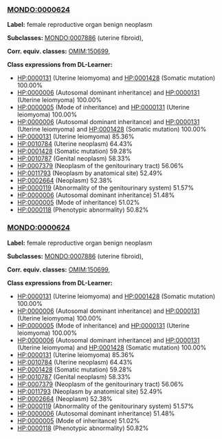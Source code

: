 
### [MONDO:0000624](http://purl.obolibrary.org/obo/MONDO_0000624)
**Label:** female reproductive organ benign neoplasm

**Subclasses:** [MONDO:0007886](http://purl.obolibrary.org/obo/MONDO_0007886) (uterine fibroid), 

**Corr. equiv. classes:** [OMIM:150699](http://purl.obolibrary.org/obo/OMIM_150699), 

**Class expressions from DL-Learner:**

- [HP:0000131](http://purl.obolibrary.org/obo/HP_0000131) (Uterine leiomyoma) and [HP:0001428](http://purl.obolibrary.org/obo/HP_0001428) (Somatic mutation) 100.00%
- [HP:0000006](http://purl.obolibrary.org/obo/HP_0000006) (Autosomal dominant inheritance) and [HP:0000131](http://purl.obolibrary.org/obo/HP_0000131) (Uterine leiomyoma) 100.00%
- [HP:0000005](http://purl.obolibrary.org/obo/HP_0000005) (Mode of inheritance) and [HP:0000131](http://purl.obolibrary.org/obo/HP_0000131) (Uterine leiomyoma) 100.00%
- [HP:0000006](http://purl.obolibrary.org/obo/HP_0000006) (Autosomal dominant inheritance) and [HP:0000131](http://purl.obolibrary.org/obo/HP_0000131) (Uterine leiomyoma) and [HP:0001428](http://purl.obolibrary.org/obo/HP_0001428) (Somatic mutation) 100.00%
- [HP:0000131](http://purl.obolibrary.org/obo/HP_0000131) (Uterine leiomyoma) 85.36%
- [HP:0010784](http://purl.obolibrary.org/obo/HP_0010784) (Uterine neoplasm) 64.43%
- [HP:0001428](http://purl.obolibrary.org/obo/HP_0001428) (Somatic mutation) 59.28%
- [HP:0010787](http://purl.obolibrary.org/obo/HP_0010787) (Genital neoplasm) 58.33%
- [HP:0007379](http://purl.obolibrary.org/obo/HP_0007379) (Neoplasm of the genitourinary tract) 56.06%
- [HP:0011793](http://purl.obolibrary.org/obo/HP_0011793) (Neoplasm by anatomical site) 52.49%
- [HP:0002664](http://purl.obolibrary.org/obo/HP_0002664) (Neoplasm) 52.38%
- [HP:0000119](http://purl.obolibrary.org/obo/HP_0000119) (Abnormality of the genitourinary system) 51.57%
- [HP:0000006](http://purl.obolibrary.org/obo/HP_0000006) (Autosomal dominant inheritance) 51.48%
- [HP:0000005](http://purl.obolibrary.org/obo/HP_0000005) (Mode of inheritance) 51.02%
- [HP:0000118](http://purl.obolibrary.org/obo/HP_0000118) (Phenotypic abnormality) 50.82%



### [MONDO:0000624](http://purl.obolibrary.org/obo/MONDO_0000624)
**Label:** female reproductive organ benign neoplasm

**Subclasses:** [MONDO:0007886](http://purl.obolibrary.org/obo/MONDO_0007886) (uterine fibroid), 

**Corr. equiv. classes:** [OMIM:150699](http://purl.obolibrary.org/obo/OMIM_150699), 

**Class expressions from DL-Learner:**

- [HP:0000131](http://purl.obolibrary.org/obo/HP_0000131) (Uterine leiomyoma) and [HP:0001428](http://purl.obolibrary.org/obo/HP_0001428) (Somatic mutation) 100.00%
- [HP:0000006](http://purl.obolibrary.org/obo/HP_0000006) (Autosomal dominant inheritance) and [HP:0000131](http://purl.obolibrary.org/obo/HP_0000131) (Uterine leiomyoma) 100.00%
- [HP:0000005](http://purl.obolibrary.org/obo/HP_0000005) (Mode of inheritance) and [HP:0000131](http://purl.obolibrary.org/obo/HP_0000131) (Uterine leiomyoma) 100.00%
- [HP:0000006](http://purl.obolibrary.org/obo/HP_0000006) (Autosomal dominant inheritance) and [HP:0000131](http://purl.obolibrary.org/obo/HP_0000131) (Uterine leiomyoma) and [HP:0001428](http://purl.obolibrary.org/obo/HP_0001428) (Somatic mutation) 100.00%
- [HP:0000131](http://purl.obolibrary.org/obo/HP_0000131) (Uterine leiomyoma) 85.36%
- [HP:0010784](http://purl.obolibrary.org/obo/HP_0010784) (Uterine neoplasm) 64.43%
- [HP:0001428](http://purl.obolibrary.org/obo/HP_0001428) (Somatic mutation) 59.28%
- [HP:0010787](http://purl.obolibrary.org/obo/HP_0010787) (Genital neoplasm) 58.33%
- [HP:0007379](http://purl.obolibrary.org/obo/HP_0007379) (Neoplasm of the genitourinary tract) 56.06%
- [HP:0011793](http://purl.obolibrary.org/obo/HP_0011793) (Neoplasm by anatomical site) 52.49%
- [HP:0002664](http://purl.obolibrary.org/obo/HP_0002664) (Neoplasm) 52.38%
- [HP:0000119](http://purl.obolibrary.org/obo/HP_0000119) (Abnormality of the genitourinary system) 51.57%
- [HP:0000006](http://purl.obolibrary.org/obo/HP_0000006) (Autosomal dominant inheritance) 51.48%
- [HP:0000005](http://purl.obolibrary.org/obo/HP_0000005) (Mode of inheritance) 51.02%
- [HP:0000118](http://purl.obolibrary.org/obo/HP_0000118) (Phenotypic abnormality) 50.82%


